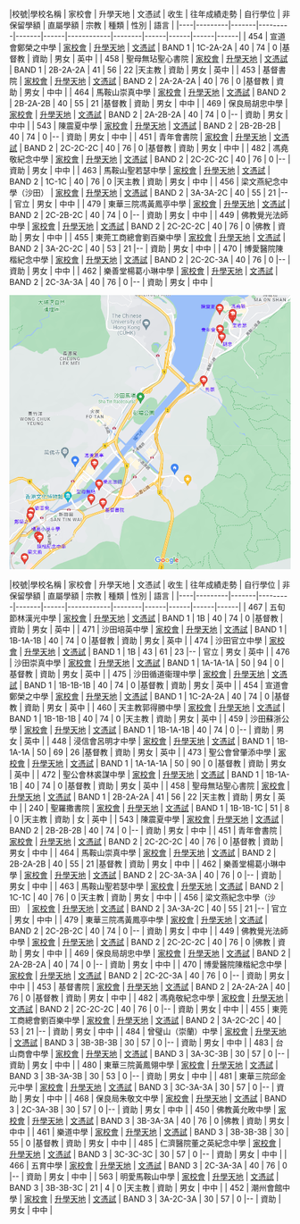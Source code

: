 |校號|學校名稱 | 家校會 | 升學天地 | 文憑試 | 收生 | 往年成績走勢 | 自行學位 | 非保留學額 | 直屬學額 | 宗教 | 種類 | 性別 | 語言 |
|----|---------|-------|---------|-------|------|------------|--------|------|------|------|------|
| 454 | 宣道會鄭榮之中學 | [家校會](https://www.chsc.hk/ssp2022/sch_detail.php?li_id=2&lang_id=2&chg_district_id=1&sch_id=377&return_page=sch_list.php%3Flang_id%3D2%26chg_district_id%3D1%26search_mode%3D%26frmMode%3Dpagebreak%26sort_id%3D-1%26district_id%3D13) | [升學天地](https://www.schooland.hk/ss/cwgc) | [文憑試](https://dse.bigexam.hk/zh-hk/ssp/school/377) |         BAND 1 | 1C-2A-2A | 40 | 74 | 0 |基督教 | 資助 | 男女 | 英中 |
| 458 | 聖母無玷聖心書院 | [家校會](https://www.chsc.hk/ssp2022/sch_detail.php?li_id=2&lang_id=2&chg_district_id=1&sch_id=307&return_page=sch_list.php%3Flang_id%3D2%26chg_district_id%3D1%26search_mode%3D%26frmMode%3Dpagebreak%26sort_id%3D-1%26district_id%3D13) | [升學天地](https://www.schooland.hk/ss/ihmc) | [文憑試](https://dse.bigexam.hk/zh-hk/ssp/school/307) |         BAND 1 | 2B-2A-2A | 41 | 56 | 22 |天主教 | 資助 | 男女 | 英中 |
| 453 | 基督書院 | [家校會](https://www.chsc.hk/ssp2022/sch_detail.php?li_id=2&lang_id=2&chg_district_id=1&sch_id=142&return_page=sch_list.php%3Flang_id%3D2%26chg_district_id%3D1%26search_mode%3D%26frmMode%3Dpagebreak%26sort_id%3D-1%26district_id%3D13) | [升學天地](https://www.schooland.hk/ss/christcollege) | [文憑試](https://dse.bigexam.hk/zh-hk/ssp/school/142) |         BAND 2 | 2A-2A-2A | 40 | 76 | 0 |基督教 | 資助 | 男女 | 中中 |
| 464 | 馬鞍山崇真中學 | [家校會](https://www.chsc.hk/ssp2022/sch_detail.php?li_id=2&lang_id=2&chg_district_id=1&sch_id=207&return_page=sch_list.php%3Flang_id%3D2%26chg_district_id%3D1%26search_mode%3D%26frmMode%3Dpagebreak%26sort_id%3D-1%26district_id%3D13) | [升學天地](https://www.schooland.hk/ss/mosttss) | [文憑試](https://dse.bigexam.hk/zh-hk/ssp/school/207) |         BAND 2 | 2B-2A-2B | 40 | 55 | 21 |基督教 | 資助 | 男女 | 中中 |
| 469 | 保良局胡忠中學 | [家校會](https://www.chsc.hk/ssp2022/sch_detail.php?li_id=2&lang_id=2&chg_district_id=1&sch_id=10&return_page=sch_list.php%3Flang_id%3D2%26chg_district_id%3D1%26search_mode%3D%26frmMode%3Dpagebreak%26sort_id%3D-1%26district_id%3D13) | [升學天地](https://www.schooland.hk/ss/plkwcc) | [文憑試](https://dse.bigexam.hk/zh-hk/ssp/school/10) |         BAND 2 | 2A-2B-2A | 40 | 74 | 0 |-- | 資助 | 男女 | 中中 |
| 543 | 陳震夏中學 | [家校會](https://www.chsc.hk/ssp2022/sch_detail.php?li_id=2&lang_id=2&chg_district_id=1&sch_id=392&return_page=sch_list.php%3Flang_id%3D2%26chg_district_id%3D1%26search_mode%3D%26frmMode%3Dpagebreak%26sort_id%3D-1%26district_id%3D13) | [升學天地](https://www.schooland.hk/ss/cch) | [文憑試](https://dse.bigexam.hk/zh-hk/ssp/school/392) |         BAND 2 | 2B-2B-2B | 40 | 74 | 0 |-- | 資助 | 男女 | 中中 |
| 451 | 青年會書院 | [家校會](https://www.chsc.hk/ssp2022/sch_detail.php?li_id=2&lang_id=2&chg_district_id=1&sch_id=240&return_page=sch_list.php%3Flang_id%3D2%26chg_district_id%3D1%26search_mode%3D%26frmMode%3Dpagebreak%26sort_id%3D-1%26district_id%3D13) | [升學天地](https://www.schooland.hk/ss/ymca-coll) | [文憑試](https://dse.bigexam.hk/zh-hk/ssp/school/240) |         BAND 2 | 2C-2C-2C | 40 | 76 | 0 |基督教 | 資助 | 男女 | 中中 |
| 482 | 馮堯敬紀念中學 | [家校會](https://www.chsc.hk/ssp2022/sch_detail.php?li_id=2&lang_id=2&chg_district_id=1&sch_id=390&return_page=sch_list.php%3Flang_id%3D2%26chg_district_id%3D1%26search_mode%3D%26frmMode%3Dpagebreak%26sort_id%3D-1%26district_id%3D13) | [升學天地](https://www.schooland.hk/ss/fyk) | [文憑試](https://dse.bigexam.hk/zh-hk/ssp/school/390) |         BAND 2 | 2C-2C-2C | 40 | 76 | 0 |-- | 資助 | 男女 | 中中 |
| 463 | 馬鞍山聖若瑟中學 | [家校會](https://www.chsc.hk/ssp2022/sch_detail.php?li_id=2&lang_id=2&chg_district_id=1&sch_id=208&return_page=sch_list.php%3Flang_id%3D2%26chg_district_id%3D1%26search_mode%3D%26frmMode%3Dpagebreak%26sort_id%3D-1%26district_id%3D13) | [升學天地](https://www.schooland.hk/ss/mossjss) | [文憑試](https://dse.bigexam.hk/zh-hk/ssp/school/208) |         BAND 2 | 1C-1C | 40 | 76 | 0 |天主教 | 資助 | 男女 | 中中 |
| 456 | 梁文燕紀念中學（沙田） | [家校會](https://www.chsc.hk/ssp2022/sch_detail.php?li_id=2&lang_id=2&chg_district_id=1&sch_id=192&return_page=sch_list.php%3Flang_id%3D2%26chg_district_id%3D1%26search_mode%3D%26frmMode%3Dpagebreak%26sort_id%3D-1%26district_id%3D13) | [升學天地](https://www.schooland.hk/ss/hlmssst) | [文憑試](https://dse.bigexam.hk/zh-hk/ssp/school/192) |         BAND 2 | 3A-3A-2C | 40 | 55 | 21 |-- | 官立 | 男女 | 中中 |
| 479 | 東華三院馮黃鳳亭中學 | [家校會](https://www.chsc.hk/ssp2022/sch_detail.php?li_id=2&lang_id=2&chg_district_id=1&sch_id=62&return_page=sch_list.php%3Flang_id%3D2%26chg_district_id%3D1%26search_mode%3D%26frmMode%3Dpagebreak%26sort_id%3D-1%26district_id%3D13) | [升學天地](https://www.schooland.hk/ss/twghfwfts) | [文憑試](https://dse.bigexam.hk/zh-hk/ssp/school/62) |         BAND 2 | 2C-2B-2C | 40 | 74 | 0 |-- | 資助 | 男女 | 中中 |
| 449 | 佛教覺光法師中學 | [家校會](https://www.chsc.hk/ssp2022/sch_detail.php?li_id=2&lang_id=2&chg_district_id=1&sch_id=99&return_page=sch_list.php%3Flang_id%3D2%26chg_district_id%3D1%26search_mode%3D%26frmMode%3Dpagebreak%26sort_id%3D-1%26district_id%3D13) | [升學天地](https://www.schooland.hk/ss/bkkss) | [文憑試](https://dse.bigexam.hk/zh-hk/ssp/school/99) |         BAND 2 | 2C-2C-2C | 40 | 76 | 0 |佛教 | 資助 | 男女 | 中中 |
| 455 | 東莞工商總會劉百樂中學 | [家校會](https://www.chsc.hk/ssp2022/sch_detail.php?li_id=2&lang_id=2&chg_district_id=1&sch_id=79&return_page=sch_list.php%3Flang_id%3D2%26chg_district_id%3D1%26search_mode%3D%26frmMode%3Dpagebreak%26sort_id%3D-1%26district_id%3D13) | [升學天地](https://www.schooland.hk/ss/lplss) | [文憑試](https://dse.bigexam.hk/zh-hk/ssp/school/79) |         BAND 2 | 3A-2C-2C | 40 | 53 | 21 |-- | 資助 | 男女 | 中中 |
| 470 | 博愛醫院陳楷紀念中學 | [家校會](https://www.chsc.hk/ssp2022/sch_detail.php?li_id=2&lang_id=2&chg_district_id=1&sch_id=32&return_page=sch_list.php%3Flang_id%3D2%26chg_district_id%3D1%26search_mode%3D%26frmMode%3Dpagebreak%26sort_id%3D-1%26district_id%3D13) | [升學天地](https://www.schooland.hk/ss/pohck) | [文憑試](https://dse.bigexam.hk/zh-hk/ssp/school/32) |         BAND 2 | 2C-2C-3A | 40 | 76 | 0 |-- | 資助 | 男女 | 中中 |
| 462 | 樂善堂楊葛小琳中學 | [家校會](https://www.chsc.hk/ssp2022/sch_detail.php?li_id=2&lang_id=2&chg_district_id=1&sch_id=185&return_page=sch_list.php%3Flang_id%3D2%26chg_district_id%3D1%26search_mode%3D%26frmMode%3Dpagebreak%26sort_id%3D-1%26district_id%3D13) | [升學天地](https://www.schooland.hk/ss/lstyoungkhl) | [文憑試](https://dse.bigexam.hk/zh-hk/ssp/school/185) |         BAND 2 | 2C-3A-3A | 40 | 76 | 0 |-- | 資助 | 男女 | 中中 |


![](map.png)

|校號|學校名稱 | 家校會 | 升學天地 | 文憑試 | 收生 | 往年成績走勢 | 自行學位 | 非保留學額 | 直屬學額 | 宗教 | 種類 | 性別 | 語言 |
|----|---------|-------|---------|-------|------|------------|--------|------|------|------|------|
| 467 | 五旬節林漢光中學 | [家校會](https://www.chsc.hk/ssp2022/sch_detail.php?li_id=2&lang_id=2&chg_district_id=1&sch_id=352&return_page=sch_list.php%3Flang_id%3D2%26chg_district_id%3D1%26search_mode%3D%26frmMode%3Dpagebreak%26sort_id%3D-1%26district_id%3D13) | [升學天地](https://www.schooland.hk/ss/plhks) | [文憑試](https://dse.bigexam.hk/zh-hk/ssp/school/352) |         BAND 1 | 1B | 40 | 74 | 0 |基督教 | 資助 | 男女 | 英中 |
| 471 | 沙田培英中學 | [家校會](https://www.chsc.hk/ssp2022/sch_detail.php?li_id=2&lang_id=2&chg_district_id=1&sch_id=264&return_page=sch_list.php%3Flang_id%3D2%26chg_district_id%3D1%26search_mode%3D%26frmMode%3Dpagebreak%26sort_id%3D-1%26district_id%3D13) | [升學天地](https://www.schooland.hk/ss/pyc) | [文憑試](https://dse.bigexam.hk/zh-hk/ssp/school/264) |         BAND 1 | 1B-1A-1B | 40 | 74 | 0 |基督教 | 資助 | 男女 | 英中 |
| 474 | 沙田官立中學 | [家校會](https://www.chsc.hk/ssp2022/sch_detail.php?li_id=2&lang_id=2&chg_district_id=1&sch_id=263&return_page=sch_list.php%3Flang_id%3D2%26chg_district_id%3D1%26search_mode%3D%26frmMode%3Dpagebreak%26sort_id%3D-1%26district_id%3D13) | [升學天地](https://www.schooland.hk/ss/stgss) | [文憑試](https://dse.bigexam.hk/zh-hk/ssp/school/263) |         BAND 1 | 1B | 43 | 61 | 23 |-- | 官立 | 男女 | 英中 |
| 476 | 沙田崇真中學 | [家校會](https://www.chsc.hk/ssp2022/sch_detail.php?li_id=2&lang_id=2&chg_district_id=1&sch_id=262&return_page=sch_list.php%3Flang_id%3D2%26chg_district_id%3D1%26search_mode%3D%26frmMode%3Dpagebreak%26sort_id%3D-1%26district_id%3D13) | [升學天地](https://www.schooland.hk/ss/sttss) | [文憑試](https://dse.bigexam.hk/zh-hk/ssp/school/262) |         BAND 1 | 1A-1A-1A | 50 | 94 | 0 |基督教 | 資助 | 男女 | 英中 |
| 475 | 沙田循道衞理中學 | [家校會](https://www.chsc.hk/ssp2022/sch_detail.php?li_id=2&lang_id=2&chg_district_id=1&sch_id=266&return_page=sch_list.php%3Flang_id%3D2%26chg_district_id%3D1%26search_mode%3D%26frmMode%3Dpagebreak%26sort_id%3D-1%26district_id%3D13) | [升學天地](https://www.schooland.hk/ss/stmc) | [文憑試](https://dse.bigexam.hk/zh-hk/ssp/school/266) |         BAND 1 | 1B-1B-1B | 40 | 74 | 0 |基督教 | 資助 | 男女 | 英中 |
| 454 | 宣道會鄭榮之中學 | [家校會](https://www.chsc.hk/ssp2022/sch_detail.php?li_id=2&lang_id=2&chg_district_id=1&sch_id=377&return_page=sch_list.php%3Flang_id%3D2%26chg_district_id%3D1%26search_mode%3D%26frmMode%3Dpagebreak%26sort_id%3D-1%26district_id%3D13) | [升學天地](https://www.schooland.hk/ss/cwgc) | [文憑試](https://dse.bigexam.hk/zh-hk/ssp/school/377) |         BAND 1 | 1C-2A-2A | 40 | 74 | 0 |基督教 | 資助 | 男女 | 英中 |
| 460 | 天主教郭得勝中學 | [家校會](https://www.chsc.hk/ssp2022/sch_detail.php?li_id=2&lang_id=2&chg_district_id=1&sch_id=336&return_page=sch_list.php%3Flang_id%3D2%26chg_district_id%3D1%26search_mode%3D%26frmMode%3Dpagebreak%26sort_id%3D-1%26district_id%3D13) | [升學天地](https://www.schooland.hk/ss/ktscss) | [文憑試](https://dse.bigexam.hk/zh-hk/ssp/school/336) |         BAND 1 | 1B-1B-1B | 40 | 74 | 0 |天主教 | 資助 | 男女 | 英中 |
| 459 | 沙田蘇浙公學 | [家校會](https://www.chsc.hk/ssp2022/sch_detail.php?li_id=2&lang_id=2&chg_district_id=1&sch_id=265&return_page=sch_list.php%3Flang_id%3D2%26chg_district_id%3D1%26search_mode%3D%26frmMode%3Dpagebreak%26sort_id%3D-1%26district_id%3D13) | [升學天地](https://www.schooland.hk/ss/kcc-st) | [文憑試](https://dse.bigexam.hk/zh-hk/ssp/school/265) |         BAND 1 | 1B-1A-1B | 40 | 74 | 0 |-- | 資助 | 男女 | 英中 |
| 448 | 浸信會呂明才中學 | [家校會](https://www.chsc.hk/ssp2022/sch_detail.php?li_id=2&lang_id=2&chg_district_id=1&sch_id=161&return_page=sch_list.php%3Flang_id%3D2%26chg_district_id%3D1%26search_mode%3D%26frmMode%3Dpagebreak%26sort_id%3D-1%26district_id%3D13) | [升學天地](https://www.schooland.hk/ss/blmcss) | [文憑試](https://dse.bigexam.hk/zh-hk/ssp/school/161) |         BAND 1 | 1B-1A-1A | 50 | 69 | 26 |基督教 | 資助 | 男女 | 英中 |
| 473 | 聖公會曾肇添中學 | [家校會](https://www.chsc.hk/ssp2022/sch_detail.php?li_id=2&lang_id=2&chg_district_id=1&sch_id=296&return_page=sch_list.php%3Flang_id%3D2%26chg_district_id%3D1%26search_mode%3D%26frmMode%3Dpagebreak%26sort_id%3D-1%26district_id%3D13) | [升學天地](https://www.schooland.hk/ss/skhtst) | [文憑試](https://dse.bigexam.hk/zh-hk/ssp/school/296) |         BAND 1 | 1A-1A-1A | 50 | 90 | 0 |基督教 | 資助 | 男女 | 英中 |
| 472 | 聖公會林裘謀中學 | [家校會](https://www.chsc.hk/ssp2022/sch_detail.php?li_id=2&lang_id=2&chg_district_id=1&sch_id=289&return_page=sch_list.php%3Flang_id%3D2%26chg_district_id%3D1%26search_mode%3D%26frmMode%3Dpagebreak%26sort_id%3D-1%26district_id%3D13) | [升學天地](https://www.schooland.hk/ss/skhlkmss) | [文憑試](https://dse.bigexam.hk/zh-hk/ssp/school/289) |         BAND 1 | 1B-1A-1B | 40 | 74 | 0 |基督教 | 資助 | 男女 | 英中 |
| 458 | 聖母無玷聖心書院 | [家校會](https://www.chsc.hk/ssp2022/sch_detail.php?li_id=2&lang_id=2&chg_district_id=1&sch_id=307&return_page=sch_list.php%3Flang_id%3D2%26chg_district_id%3D1%26search_mode%3D%26frmMode%3Dpagebreak%26sort_id%3D-1%26district_id%3D13) | [升學天地](https://www.schooland.hk/ss/ihmc) | [文憑試](https://dse.bigexam.hk/zh-hk/ssp/school/307) |         BAND 1 | 2B-2A-2A | 41 | 56 | 22 |天主教 | 資助 | 男女 | 英中 |
| 240 | 聖羅撒書院 | [家校會](https://www.chsc.hk/ssp2022/sch_detail.php?li_id=2&lang_id=2&chg_district_id=1&sch_id=302&return_page=sch_list.php%3Flang_id%3D2%26chg_district_id%3D1%26search_mode%3D%26frmMode%3Dpagebreak%26sort_id%3D-1%26district_id%3D13) | [升學天地](https://www.schooland.hk/ss/hksrl) | [文憑試](https://dse.bigexam.hk/zh-hk/ssp/school/302) |         BAND 1 | 1B-1B-1C | 51 | 8 | 0 |天主教 | 資助 | 女 | 英中 |
| 543 | 陳震夏中學 | [家校會](https://www.chsc.hk/ssp2022/sch_detail.php?li_id=2&lang_id=2&chg_district_id=1&sch_id=392&return_page=sch_list.php%3Flang_id%3D2%26chg_district_id%3D1%26search_mode%3D%26frmMode%3Dpagebreak%26sort_id%3D-1%26district_id%3D13) | [升學天地](https://www.schooland.hk/ss/cch) | [文憑試](https://dse.bigexam.hk/zh-hk/ssp/school/392) |         BAND 2 | 2B-2B-2B | 40 | 74 | 0 |-- | 資助 | 男女 | 中中 |
| 451 | 青年會書院 | [家校會](https://www.chsc.hk/ssp2022/sch_detail.php?li_id=2&lang_id=2&chg_district_id=1&sch_id=240&return_page=sch_list.php%3Flang_id%3D2%26chg_district_id%3D1%26search_mode%3D%26frmMode%3Dpagebreak%26sort_id%3D-1%26district_id%3D13) | [升學天地](https://www.schooland.hk/ss/ymca-coll) | [文憑試](https://dse.bigexam.hk/zh-hk/ssp/school/240) |         BAND 2 | 2C-2C-2C | 40 | 76 | 0 |基督教 | 資助 | 男女 | 中中 |
| 464 | 馬鞍山崇真中學 | [家校會](https://www.chsc.hk/ssp2022/sch_detail.php?li_id=2&lang_id=2&chg_district_id=1&sch_id=207&return_page=sch_list.php%3Flang_id%3D2%26chg_district_id%3D1%26search_mode%3D%26frmMode%3Dpagebreak%26sort_id%3D-1%26district_id%3D13) | [升學天地](https://www.schooland.hk/ss/mosttss) | [文憑試](https://dse.bigexam.hk/zh-hk/ssp/school/207) |         BAND 2 | 2B-2A-2B | 40 | 55 | 21 |基督教 | 資助 | 男女 | 中中 |
| 462 | 樂善堂楊葛小琳中學 | [家校會](https://www.chsc.hk/ssp2022/sch_detail.php?li_id=2&lang_id=2&chg_district_id=1&sch_id=185&return_page=sch_list.php%3Flang_id%3D2%26chg_district_id%3D1%26search_mode%3D%26frmMode%3Dpagebreak%26sort_id%3D-1%26district_id%3D13) | [升學天地](https://www.schooland.hk/ss/lstyoungkhl) | [文憑試](https://dse.bigexam.hk/zh-hk/ssp/school/185) |         BAND 2 | 2C-3A-3A | 40 | 76 | 0 |-- | 資助 | 男女 | 中中 |
| 463 | 馬鞍山聖若瑟中學 | [家校會](https://www.chsc.hk/ssp2022/sch_detail.php?li_id=2&lang_id=2&chg_district_id=1&sch_id=208&return_page=sch_list.php%3Flang_id%3D2%26chg_district_id%3D1%26search_mode%3D%26frmMode%3Dpagebreak%26sort_id%3D-1%26district_id%3D13) | [升學天地](https://www.schooland.hk/ss/mossjss) | [文憑試](https://dse.bigexam.hk/zh-hk/ssp/school/208) |         BAND 2 | 1C-1C | 40 | 76 | 0 |天主教 | 資助 | 男女 | 中中 |
| 456 | 梁文燕紀念中學（沙田） | [家校會](https://www.chsc.hk/ssp2022/sch_detail.php?li_id=2&lang_id=2&chg_district_id=1&sch_id=192&return_page=sch_list.php%3Flang_id%3D2%26chg_district_id%3D1%26search_mode%3D%26frmMode%3Dpagebreak%26sort_id%3D-1%26district_id%3D13) | [升學天地](https://www.schooland.hk/ss/hlmssst) | [文憑試](https://dse.bigexam.hk/zh-hk/ssp/school/192) |         BAND 2 | 3A-3A-2C | 40 | 55 | 21 |-- | 官立 | 男女 | 中中 |
| 479 | 東華三院馮黃鳳亭中學 | [家校會](https://www.chsc.hk/ssp2022/sch_detail.php?li_id=2&lang_id=2&chg_district_id=1&sch_id=62&return_page=sch_list.php%3Flang_id%3D2%26chg_district_id%3D1%26search_mode%3D%26frmMode%3Dpagebreak%26sort_id%3D-1%26district_id%3D13) | [升學天地](https://www.schooland.hk/ss/twghfwfts) | [文憑試](https://dse.bigexam.hk/zh-hk/ssp/school/62) |         BAND 2 | 2C-2B-2C | 40 | 74 | 0 |-- | 資助 | 男女 | 中中 |
| 449 | 佛教覺光法師中學 | [家校會](https://www.chsc.hk/ssp2022/sch_detail.php?li_id=2&lang_id=2&chg_district_id=1&sch_id=99&return_page=sch_list.php%3Flang_id%3D2%26chg_district_id%3D1%26search_mode%3D%26frmMode%3Dpagebreak%26sort_id%3D-1%26district_id%3D13) | [升學天地](https://www.schooland.hk/ss/bkkss) | [文憑試](https://dse.bigexam.hk/zh-hk/ssp/school/99) |         BAND 2 | 2C-2C-2C | 40 | 76 | 0 |佛教 | 資助 | 男女 | 中中 |
| 469 | 保良局胡忠中學 | [家校會](https://www.chsc.hk/ssp2022/sch_detail.php?li_id=2&lang_id=2&chg_district_id=1&sch_id=10&return_page=sch_list.php%3Flang_id%3D2%26chg_district_id%3D1%26search_mode%3D%26frmMode%3Dpagebreak%26sort_id%3D-1%26district_id%3D13) | [升學天地](https://www.schooland.hk/ss/plkwcc) | [文憑試](https://dse.bigexam.hk/zh-hk/ssp/school/10) |         BAND 2 | 2A-2B-2A | 40 | 74 | 0 |-- | 資助 | 男女 | 中中 |
| 470 | 博愛醫院陳楷紀念中學 | [家校會](https://www.chsc.hk/ssp2022/sch_detail.php?li_id=2&lang_id=2&chg_district_id=1&sch_id=32&return_page=sch_list.php%3Flang_id%3D2%26chg_district_id%3D1%26search_mode%3D%26frmMode%3Dpagebreak%26sort_id%3D-1%26district_id%3D13) | [升學天地](https://www.schooland.hk/ss/pohck) | [文憑試](https://dse.bigexam.hk/zh-hk/ssp/school/32) |         BAND 2 | 2C-2C-3A | 40 | 76 | 0 |-- | 資助 | 男女 | 中中 |
| 453 | 基督書院 | [家校會](https://www.chsc.hk/ssp2022/sch_detail.php?li_id=2&lang_id=2&chg_district_id=1&sch_id=142&return_page=sch_list.php%3Flang_id%3D2%26chg_district_id%3D1%26search_mode%3D%26frmMode%3Dpagebreak%26sort_id%3D-1%26district_id%3D13) | [升學天地](https://www.schooland.hk/ss/christcollege) | [文憑試](https://dse.bigexam.hk/zh-hk/ssp/school/142) |         BAND 2 | 2A-2A-2A | 40 | 76 | 0 |基督教 | 資助 | 男女 | 中中 |
| 482 | 馮堯敬紀念中學 | [家校會](https://www.chsc.hk/ssp2022/sch_detail.php?li_id=2&lang_id=2&chg_district_id=1&sch_id=390&return_page=sch_list.php%3Flang_id%3D2%26chg_district_id%3D1%26search_mode%3D%26frmMode%3Dpagebreak%26sort_id%3D-1%26district_id%3D13) | [升學天地](https://www.schooland.hk/ss/fyk) | [文憑試](https://dse.bigexam.hk/zh-hk/ssp/school/390) |         BAND 2 | 2C-2C-2C | 40 | 76 | 0 |-- | 資助 | 男女 | 中中 |
| 455 | 東莞工商總會劉百樂中學 | [家校會](https://www.chsc.hk/ssp2022/sch_detail.php?li_id=2&lang_id=2&chg_district_id=1&sch_id=79&return_page=sch_list.php%3Flang_id%3D2%26chg_district_id%3D1%26search_mode%3D%26frmMode%3Dpagebreak%26sort_id%3D-1%26district_id%3D13) | [升學天地](https://www.schooland.hk/ss/lplss) | [文憑試](https://dse.bigexam.hk/zh-hk/ssp/school/79) |         BAND 2 | 3A-2C-2C | 40 | 53 | 21 |-- | 資助 | 男女 | 中中 |
| 484 | 曾璧山（崇蘭）中學 | [家校會](https://www.chsc.hk/ssp2022/sch_detail.php?li_id=2&lang_id=2&chg_district_id=1&sch_id=427&return_page=sch_list.php%3Flang_id%3D2%26chg_district_id%3D1%26search_mode%3D%26frmMode%3Dpagebreak%26sort_id%3D-1%26district_id%3D13) | [升學天地](https://www.schooland.hk/ss/tpsss) | [文憑試](https://dse.bigexam.hk/zh-hk/ssp/school/427) |         BAND 3 | 3B-3B-3B | 30 | 57 | 0 |-- | 資助 | 男女 | 中中 |
| 483 | 台山商會中學 | [家校會](https://www.chsc.hk/ssp2022/sch_detail.php?li_id=2&lang_id=2&chg_district_id=1&sch_id=330&return_page=sch_list.php%3Flang_id%3D2%26chg_district_id%3D1%26search_mode%3D%26frmMode%3Dpagebreak%26sort_id%3D-1%26district_id%3D13) | [升學天地](https://www.schooland.hk/ss/tsac) | [文憑試](https://dse.bigexam.hk/zh-hk/ssp/school/330) |         BAND 3 | 3A-3C-3B | 30 | 57 | 0 |-- | 資助 | 男女 | 中中 |
| 480 | 東華三院黃鳳翎中學 | [家校會](https://www.chsc.hk/ssp2022/sch_detail.php?li_id=2&lang_id=2&chg_district_id=1&sch_id=64&return_page=sch_list.php%3Flang_id%3D2%26chg_district_id%3D1%26search_mode%3D%26frmMode%3Dpagebreak%26sort_id%3D-1%26district_id%3D13) | [升學天地](https://www.schooland.hk/ss/twghwflc) | [文憑試](https://dse.bigexam.hk/zh-hk/ssp/school/64) |         BAND 3 | 3B-3A-3B | 30 | 53 | 0 |-- | 資助 | 男女 | 中中 |
| 481 | 東華三院邱金元中學 | [家校會](https://www.chsc.hk/ssp2022/sch_detail.php?li_id=2&lang_id=2&chg_district_id=1&sch_id=73&return_page=sch_list.php%3Flang_id%3D2%26chg_district_id%3D1%26search_mode%3D%26frmMode%3Dpagebreak%26sort_id%3D-1%26district_id%3D13) | [升學天地](https://www.schooland.hk/ss/twyky) | [文憑試](https://dse.bigexam.hk/zh-hk/ssp/school/73) |         BAND 3 | 3C-3A-3A | 30 | 57 | 0 |-- | 資助 | 男女 | 中中 |
| 468 | 保良局朱敬文中學 | [家校會](https://www.chsc.hk/ssp2022/sch_detail.php?li_id=2&lang_id=2&chg_district_id=1&sch_id=20&return_page=sch_list.php%3Flang_id%3D2%26chg_district_id%3D1%26search_mode%3D%26frmMode%3Dpagebreak%26sort_id%3D-1%26district_id%3D13) | [升學天地](https://www.schooland.hk/ss/plkcwc) | [文憑試](https://dse.bigexam.hk/zh-hk/ssp/school/20) |         BAND 3 | 2C-3A-3B | 30 | 57 | 0 |-- | 資助 | 男女 | 中中 |
| 450 | 佛教黃允畋中學 | [家校會](https://www.chsc.hk/ssp2022/sch_detail.php?li_id=2&lang_id=2&chg_district_id=1&sch_id=96&return_page=sch_list.php%3Flang_id%3D2%26chg_district_id%3D1%26search_mode%3D%26frmMode%3Dpagebreak%26sort_id%3D-1%26district_id%3D13) | [升學天地](https://www.schooland.hk/ss/bwwtc) | [文憑試](https://dse.bigexam.hk/zh-hk/ssp/school/96) |         BAND 3 | 3B-3A-3A | 40 | 76 | 0 |佛教 | 資助 | 男女 | 中中 |
| 461 | 樂道中學 | [家校會](https://www.chsc.hk/ssp2022/sch_detail.php?li_id=2&lang_id=2&chg_district_id=1&sch_id=180&return_page=sch_list.php%3Flang_id%3D2%26chg_district_id%3D1%26search_mode%3D%26frmMode%3Dpagebreak%26sort_id%3D-1%26district_id%3D13) | [升學天地](https://www.schooland.hk/ss/locktao) | [文憑試](https://dse.bigexam.hk/zh-hk/ssp/school/180) |         BAND 3 | 3B-3B-3B | 30 | 55 | 0 |基督教 | 資助 | 男女 | 中中 |
| 485 | 仁濟醫院董之英紀念中學 | [家校會](https://www.chsc.hk/ssp2022/sch_detail.php?li_id=2&lang_id=2&chg_district_id=1&sch_id=252&return_page=sch_list.php%3Flang_id%3D2%26chg_district_id%3D1%26search_mode%3D%26frmMode%3Dpagebreak%26sort_id%3D-1%26district_id%3D13) | [升學天地](https://www.schooland.hk/ss/ychtcy) | [文憑試](https://dse.bigexam.hk/zh-hk/ssp/school/252) |         BAND 3 | 3C-3C-3C | 30 | 57 | 0 |-- | 資助 | 男女 | 中中 |
| 466 | 五育中學 | [家校會](https://www.chsc.hk/ssp2022/sch_detail.php?li_id=2&lang_id=2&chg_district_id=1&sch_id=356&return_page=sch_list.php%3Flang_id%3D2%26chg_district_id%3D1%26search_mode%3D%26frmMode%3Dpagebreak%26sort_id%3D-1%26district_id%3D13) | [升學天地](https://www.schooland.hk/ss/nyss) | [文憑試](https://dse.bigexam.hk/zh-hk/ssp/school/356) |         BAND 3 | 2C-3A-3A | 40 | 76 | 0 |-- | 資助 | 男女 | 中中 |
| 563 | 明愛馬鞍山中學 | [家校會](https://www.chsc.hk/ssp2022/sch_detail.php?li_id=2&lang_id=2&chg_district_id=1&sch_id=225&return_page=sch_list.php%3Flang_id%3D2%26chg_district_id%3D1%26search_mode%3D%26frmMode%3Dpagebreak%26sort_id%3D-1%26district_id%3D13) | [升學天地](https://www.schooland.hk/ss/cmos) | [文憑試](https://dse.bigexam.hk/zh-hk/ssp/school/225) |         BAND 3 | 3B-3B-3C | 21 | 4 | 0 |天主教 | 資助 | 男女 | 中中 |
| 452 | 潮州會館中學 | [家校會](https://www.chsc.hk/ssp2022/sch_detail.php?li_id=2&lang_id=2&chg_district_id=1&sch_id=40&return_page=sch_list.php%3Flang_id%3D2%26chg_district_id%3D1%26search_mode%3D%26frmMode%3Dpagebreak%26sort_id%3D-1%26district_id%3D13) | [升學天地](https://www.schooland.hk/ss/ccass) | [文憑試](https://dse.bigexam.hk/zh-hk/ssp/school/40) |         BAND 3 | 3A-2C-3A | 30 | 57 | 0 |-- | 資助 | 男女 | 中中 |
